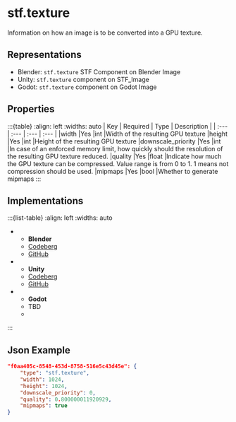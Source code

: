 # stf.texture
Information on how an image is to be converted into a GPU texture.

## Representations
* Blender: `stf.texture` STF Component on Blender Image
* Unity: `stf.texture` component on STF_Image
* Godot: `stf.texture` component on Godot Image

## Properties
:::{table}
:align: left
:widths: auto
| Key | Required | Type | Description |
| :--- | :--- | :--- | :--- |
|width |Yes |int |Width of the resulting GPU texture
|height |Yes |int |Height of the resulting GPU texture
|downscale_priority |Yes |int |In case of an enforced memory limit, how quickly should the resolution of the resulting GPU texture reduced.
|quality |Yes |float |Indicate how much the GPU texture can be compressed. Value range is from 0 to 1. 1 means not compression should be used.
|mipmaps |Yes |bool |Whether to generate mipmaps
:::

## Implementations
:::{list-table}
:align: left
:widths: auto
*	- **Blender**
	- [Codeberg](https://codeberg.org/emperorofmars/stf_blender/src/branch/master/stfblender/stf_modules/core/stf_texture/stf_texture.py)
	- [GitHub](https://github.com/emperorofmars/stf_blender/blob/master/stfblender/stf_modules/core/stf_texture/stf_texture.py)
*	- **Unity**
	- [Codeberg](https://codeberg.org/emperorofmars/stf_unity/src/branch/master/Runtime/Modules/Modules_Core/STF_Texture.cs)
	- [GitHub](https://github.com/emperorofmars/stf_unity/blob/master/Runtime/Modules/Modules_Core/STF_Texture.cs)
*	- **Godot**
	- TBD
	-
:::

## Json Example
```json
"f0aa405c-8548-453d-8758-516e5c43d45e": {
	"type": "stf.texture",
	"width": 1024,
	"height": 1024,
	"downscale_priority": 0,
	"quality": 0.800000011920929,
	"mipmaps": true
}
```
